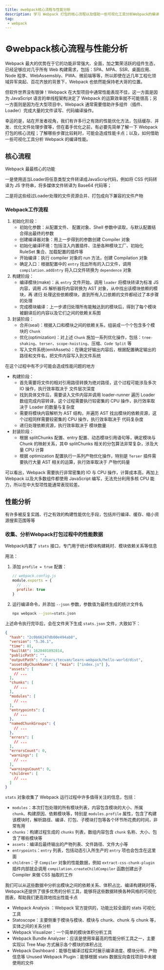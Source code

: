 ```yaml
---
title: ⚙️webpack核心流程与性能分析
description: 学习 Webpack 打包的核心流程以及借助一些可视化工具分析Webpack的编译性能
tag:
 - webpack
---
```


# ⚙️webpack核心流程与性能分析

Webpack 最大的优势在于它的功能非常强大、全面，加之繁荣活跃的组件生态，已经足够应对几乎所有 Web 构建需求，包括：SPA、MPA、SSR、桌面应用、Node 程序、WebAssemsbly、PWA、微前端等等，所以即使在近几年工程化领域异军突起、百花齐放的背景下，Webpack 也依然能保持老大哥的位置。

但软件世界没有银弹！Webpack 在大型项目中通常性能表现不佳，这一方面是因为 JavaScript 语言的单线程架构决定了 Webpack 的运算效率就不可能很高；另一方面则是因为在大型项目中，Webpack 通常需要借助许多组件（插件、Loader）完成大量的文件读写、代码编译操作。

幸运的是，站在开发者视角，我们有许多行之有效的性能优化方法，包括缓存、并发、优化文件处理步骤等，但在着手优化之前，有必要先简单了解一下 Webpack 打包的核心流程；了解哪些步骤比较耗时，可能会造成性能卡点；以及，如何借助一些可视化工具分析 Webpack 的编译性能。

## 核心流程

Webpack 最最核心的功能

一是使用适当Loader将任意类型文件转译成JavaScrip代码，例如将 CSS 代码转译为 JS 字符串，将多媒体文件转译为 Base64 代码等；

二是将这些经过Loader处理的文件资源合并、打包成向下兼容的文件产物

### Webpack工作流程
1. 初始化阶段：
   + 初始化参数：从配置文件、 配置对象、Shell 参数中读取，与默认配置结合得出最终的参数
   + 创建编译器对象：用上一步得到的参数创建 Compiler 对象
   + 初始化编译环境：包括注入内置插件、注册各种模块工厂、初始化 RuleSet 集合、加载配置的插件等
   + 开始编译：执行 compiler 对象的 run 方法，创建 Compilation 对象
   + 确定入口：根据配置中的 `entry` 找出所有的入口文件，调用 `compilation.addEntry` 将入口文件转换为 `dependence` 对象
2. 构建阶段：
   + 编译模块(make)：从 `entry` 文件开始，调用 `loader` 将模块转译为标准 JS 内容，调用 JS 解析器将内容转换为 AST 对象，从中找出该模块依赖的模块，再 递归 处理这些依赖模块，直到所有入口依赖的文件都经过了本步骤的处理
   + 完成模块编译：上一步递归处理所有能触达到的模块后，得到了每个模块被翻译后的内容以及它们之间的依赖关系图
3. 封装阶段：
   + 合并(seal)：根据入口和模块之间的依赖关系，组装成一个个包含多个模块的 `Chunk`
   + 优化(optimization)：对上述 `Chunk` 施加一系列优化操作，包括：`tree-shaking`、`terser`、`scope-hoisting`、压缩、`Code Split` 等
   + 写入文件系统(emitAssets)：在确定好输出内容后，根据配置确定输出的路径和文件名，把文件内容写入到文件系统

在这个过程中有不少可能会造成性能问题的地方

+ 构建阶段：
    + 首先需要将文件的相对引用路径转换为绝对路径，这个过程可能涉及多次 IO 操作，执行效率取决于 文件层次深度
    + 找到具体文件后，需要读入文件内容并调用 loader-runner 遍历 Loader 数组完成内容转译，这个过程需要执行较密集的 CPU 操作，执行效率取决于 Loader 的数量与复杂度
    + 需要将模块内容解析为 AST 结构，并遍历 AST 找出模块的依赖资源，这个过程同样需要较密集的 CPU 操作，执行效率取决于 代码复杂度
    + 递归处理依赖资源，执行效率取决于 模块数量
+ 封装阶段：
    + 根据 splitChunks 配置、entry 配置、动态模块引用语句等，确定模块与 Chunk 的映射关系，其中 splitChunks 相关的分包算法非常复杂，涉及大量 CPU 计算
    + 根据 optimization 配置执行一系列产物优化操作，特别是 `Terser` 插件需要执行大量 AST 相关的运算，执行效率取决于 产物代码量

可以看出，Webpack 需要执行非常密集的 IO 与 CPU 操作，计算成本高，再加上 Webpack 以及大多数组件都使用 JavaScript 编写，无法充分利用多核 CPU 能力，所以在中大型项性能通常表现较差。

## 性能分析

有许多被反复实践、行之有效的构建性能优化手段，包括并行编译、缓存、缩小资源搜索范围等等

### 收集、分析Webpack打包过程中的性能数据

Webpack内置了 `stats` 接口，专门用于统计模块构建耗时、模块依赖关系等信息

用法：
1. 添加 `profile = true` 配置：
   ```js
   // webpack.config.js
   module.exports = {
     // ...
     profile: true
   }
   ```
2. 运行编译命令，并添加 `--json` 参数，参数值为最终生成的统计文件名
   ```sh
   npx webpack --json=stats.json
   ```
上述命令执行完毕后，会在文件夹下生成 `stats.json` 文件，大致如下：
```json
{
  "hash": "2c0b66247db00e494ab8",
  "version": "5.36.1",
  "time": 81,
  "builtAt": 1620401092814,
  "publicPath": "",
  "outputPath": "/Users/tecvan/learn-webpack/hello-world/dist",
  "assetsByChunkName": { "main": ["index.js"] },
  "assets": [
    // ...
  ],
  "chunks": [
    // ...
  ],
  "modules": [
    // ...
  ],
  "entrypoints": {
    // ...
  },
  "namedChunkGroups": {
    // ...
  },
  "errors": [
    // ...
  ],
  "errorsCount": 0,
  "warnings": [
    // ...
  ],
  "warningsCount": 0,
  "children": [
    // ...
  ]
}
```

`stats` 对象收集了 Webpack 运行过程中许多值得关注的信息，包括：
+ `modules`：本次打包处理的所有模块列表，内容包含模块的大小、所属 `chunk`、构建原因、依赖模块等，特别是 `modules.profile` 属性，包含了构建该模块时，解析路径、编译、打包、子模块打包等各个环节所花费的时间，非常有用
+ `chunks`：构建过程生成的 `chunks` 列表，数组内容包含 `chunk` 名称、大小、包含了哪些模块等
+ `assets`：编译后最终输出的产物列表、文件路径、文件大小等
+ `entrypoints`：`entry` 列表，包括动态引入所生产的 `entry` 项也会包含在这里面
+ `children`：子 `Compiler` 对象的性能数据，例如 `extract-css-chunk-plugin` 插件内部就会调用 `compilation.createChildCompiler` 函数创建出子 Compiler 来做 CSS 抽取的工作

我们可以从这些数据中分析出模块之间的依赖关系、体积占比、编译构建耗时等，Webpack还提供了很多优秀的分析工具，能够将这些数据转换各种风格的可视化图表，帮助我们更高效地找出性能卡点
+ Webpack Analysis ：Webpack 官方提供的，功能比较全面的 stats 可视化工具
+ Statoscope：主要侧重于模块与模块、模块与 chunk、chunk 与 chunk 等，实体之间的关系分析
+ Webpack Visualizer：一个简单的模块体积分析工具
+ Webpack Bundle Analyzer：应该是使用率最高的性能分析工具之一，主要实现以 Tree Map 方式展示各个模块的体积占比
+ Webpack Dashboard：能够在编译过程实时展示编译进度、模块分布、产物信息等
Unused Webpack Plugin：能够根据 stats 数据反向查找项目中未被使用的文件